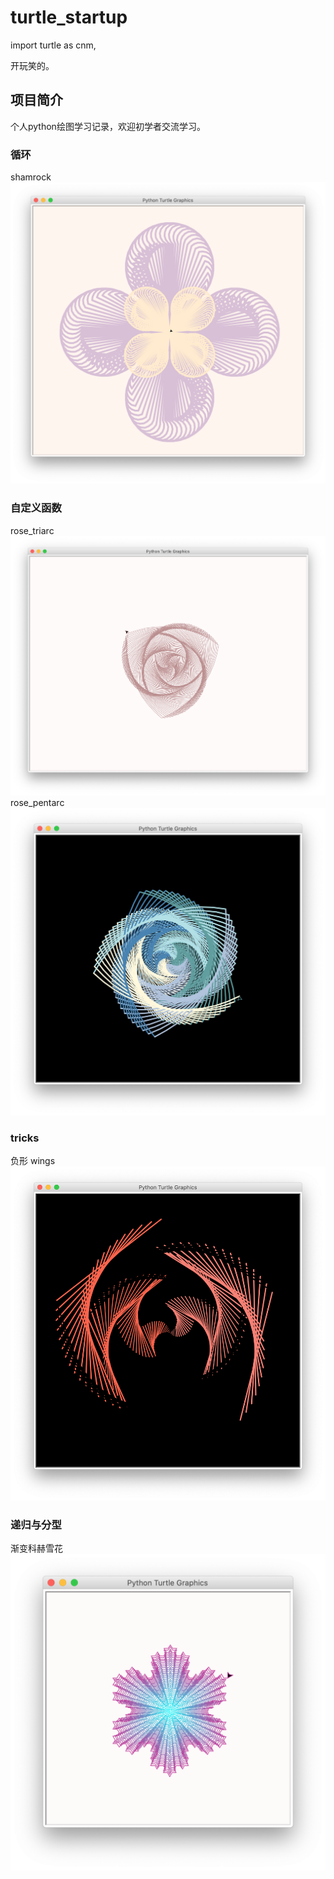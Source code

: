 # turtle_startup
import turtle as cnm,

开玩笑的。

## 项目简介

个人python绘图学习记录，欢迎初学者交流学习。

### 循环
shamrock
![shamrock.png](https://github.com/MysteriousMing/turtle_startup/blob/master/thumbnails/shamrock.png)

### 自定义函数
rose_triarc
![rose_triarc.png](https://github.com/MysteriousMing/turtle_startup/blob/master/thumbnails/rose_triarc.png)
rose_pentarc
![rose_pentarc.png](https://github.com/MysteriousMing/turtle_startup/blob/master/thumbnails/rose_pentarc.png)

### tricks

负形
wings
![wings.png](https://github.com/MysteriousMing/turtle_startup/blob/master/thumbnails/wings.png)

### 递归与分型
渐变科赫雪花
![koch.png](https://github.com/MysteriousMing/turtle_startup/blob/master/thumbnails/koch.png)
